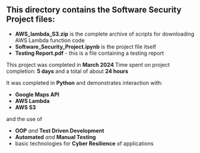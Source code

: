 ## This directory contains the Software Security Project files:
*  **AWS_lambda_S3.zip** is the complete archive of scripts for downloading AWS Lambda function code
*  **Software_Security_Project.ipynb** is the project file itself
*  **Testing Report.pdf** - this is a file containing a testing report


This project was completed in **March 2024**
Time spent on project completion: **5 days** and a total of about **24 hours**

It was completed in **Python** and demonstrates interaction with: 
*  **Google Maps API**
*  **AWS Lambda** 
*  **AWS S3**

and the use of 
*  **OOP** *and* **Test Driven Development**
*  **Automated** *and* **Manual Testing**
*  basic technologies for **Cyber Resilience** of applications
